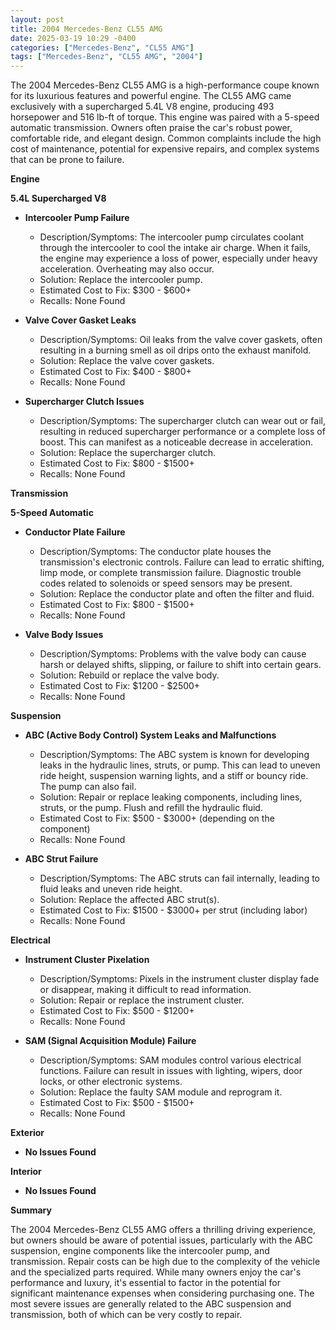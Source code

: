 ```yaml
---
layout: post
title: 2004 Mercedes-Benz CL55 AMG
date: 2025-03-19 10:29 -0400
categories: ["Mercedes-Benz", "CL55 AMG"]
tags: ["Mercedes-Benz", "CL55 AMG", "2004"]
---
```

The 2004 Mercedes-Benz CL55 AMG is a high-performance coupe known for its luxurious features and powerful engine. The CL55 AMG came exclusively with a supercharged 5.4L V8 engine, producing 493 horsepower and 516 lb-ft of torque. This engine was paired with a 5-speed automatic transmission. Owners often praise the car's robust power, comfortable ride, and elegant design. Common complaints include the high cost of maintenance, potential for expensive repairs, and complex systems that can be prone to failure.

**Engine**

**5.4L Supercharged V8**
* **Intercooler Pump Failure**
    * Description/Symptoms: The intercooler pump circulates coolant through the intercooler to cool the intake air charge. When it fails, the engine may experience a loss of power, especially under heavy acceleration. Overheating may also occur.
    * Solution: Replace the intercooler pump.
    * Estimated Cost to Fix: $300 - $600+
    * Recalls: None Found

* **Valve Cover Gasket Leaks**
    * Description/Symptoms: Oil leaks from the valve cover gaskets, often resulting in a burning smell as oil drips onto the exhaust manifold.
    * Solution: Replace the valve cover gaskets.
    * Estimated Cost to Fix: $400 - $800+
    * Recalls: None Found

* **Supercharger Clutch Issues**
    * Description/Symptoms: The supercharger clutch can wear out or fail, resulting in reduced supercharger performance or a complete loss of boost. This can manifest as a noticeable decrease in acceleration.
    * Solution: Replace the supercharger clutch.
    * Estimated Cost to Fix: $800 - $1500+
    * Recalls: None Found

**Transmission**

**5-Speed Automatic**
* **Conductor Plate Failure**
    * Description/Symptoms: The conductor plate houses the transmission's electronic controls. Failure can lead to erratic shifting, limp mode, or complete transmission failure. Diagnostic trouble codes related to solenoids or speed sensors may be present.
    * Solution: Replace the conductor plate and often the filter and fluid.
    * Estimated Cost to Fix: $800 - $1500+
    * Recalls: None Found

* **Valve Body Issues**
    * Description/Symptoms: Problems with the valve body can cause harsh or delayed shifts, slipping, or failure to shift into certain gears.
    * Solution: Rebuild or replace the valve body.
    * Estimated Cost to Fix: $1200 - $2500+
    * Recalls: None Found

**Suspension**

* **ABC (Active Body Control) System Leaks and Malfunctions**
    * Description/Symptoms: The ABC system is known for developing leaks in the hydraulic lines, struts, or pump. This can lead to uneven ride height, suspension warning lights, and a stiff or bouncy ride. The pump can also fail.
    * Solution: Repair or replace leaking components, including lines, struts, or the pump. Flush and refill the hydraulic fluid.
    * Estimated Cost to Fix: $500 - $3000+ (depending on the component)
    * Recalls: None Found

* **ABC Strut Failure**
    * Description/Symptoms: The ABC struts can fail internally, leading to fluid leaks and uneven ride height.
    * Solution: Replace the affected ABC strut(s).
    * Estimated Cost to Fix: $1500 - $3000+ per strut (including labor)
    * Recalls: None Found

**Electrical**

* **Instrument Cluster Pixelation**
    * Description/Symptoms: Pixels in the instrument cluster display fade or disappear, making it difficult to read information.
    * Solution: Repair or replace the instrument cluster.
    * Estimated Cost to Fix: $500 - $1200+
    * Recalls: None Found

* **SAM (Signal Acquisition Module) Failure**
    * Description/Symptoms: SAM modules control various electrical functions. Failure can result in issues with lighting, wipers, door locks, or other electronic systems.
    * Solution: Replace the faulty SAM module and reprogram it.
    * Estimated Cost to Fix: $500 - $1500+
    * Recalls: None Found

**Exterior**

* **No Issues Found**

**Interior**

* **No Issues Found**

**Summary**

The 2004 Mercedes-Benz CL55 AMG offers a thrilling driving experience, but owners should be aware of potential issues, particularly with the ABC suspension, engine components like the intercooler pump, and transmission. Repair costs can be high due to the complexity of the vehicle and the specialized parts required. While many owners enjoy the car's performance and luxury, it's essential to factor in the potential for significant maintenance expenses when considering purchasing one. The most severe issues are generally related to the ABC suspension and transmission, both of which can be very costly to repair.


